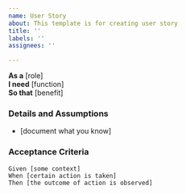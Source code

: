```yaml
---
name: User Story
about: This template is for creating user story
title: ''
labels: ''
assignees: ''

---
```


**As a** [role]  
 **I need** [function]  
 **So that** [benefit]  
   

 ### Details and Assumptions

 * [document what you know]
   

 ### Acceptance Criteria  
   
 ```gherkin
 Given [some context]
 When [certain action is taken]
 Then [the outcome of action is observed]
 ```
